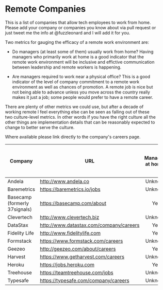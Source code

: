 # Remote Companies

This is a list of companies that allow tech employees to work from home.
Please add your company or companies you know about via pull request or just
tweet me the info at @fuzzleonard and I will add it for you.

Two metrics for gauging the efficacy of a remote work environment are:

* Do managers (at least some of them) usually work from home? Having managers
who primarily work at home is a good indicator that the remote work
environment will be inclusive and effictive communication between leadership
and remote workers is happening.

* Are managers required to work near a physical office? This is a good
indicator of the level of company commitment to a remote work environment as
well as chances of promotion. A remote job is nice but not being able to
advance unless you move across the country really makes it just a job; some
people would prefer to have a remote career.

There are plenty of other metrics we could use, but after a decade of working
remote I feel everything else can be seen as falling out of these two
culture-level metrics. In other words if you have the right culture all the
other things are implementation details that can be reasonably expected to
change to better serve the culture.

Where available please link directly to the company's careers page.

| Company | URL | Managers at home? | Managers required to work near office? |
| ------- | --- |:-----------------:|:--------------------------------------:|
| Andela | http://www.andela.co | Unknown | Unknown |
| Baremetrics | https://baremetrics.io/jobs | Unknown | Unknown |
| Basecamp (formerly 37signals) | https://basecamp.com/about | Yes | Unknown |
| Clevertech | http://www.clevertech.biz | Unknown | Unknown |
| DataStax | http://www.datastax.com/company/careers | Yes | No |
| Fidelity Life | http://www.fidelitylife.com | Yes | Yes |
| Formstack | https://www.formstack.com/careers | Unknown | Unknown |
| Geezeo | http://geezeo.com/about/careers | Yes | Yes |
| Harvest | https://www.getharvest.com/careers | Unknown | Unknown |
| Heroku | https://jobs.heroku.com | Yes | No |
| Treehouse | https://teamtreehouse.com/jobs | Unknown | Unknown |
| Typesafe | https://typesafe.com/company/careers | Unknown | Unknown |

